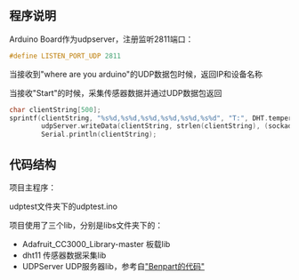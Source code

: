 ## 程序说明
Arduino Board作为udpserver，注册监听2811端口：

``` cpp
#define LISTEN_PORT_UDP 2811
```

当接收到"where are you arduino"的UDP数据包时候，返回IP和设备名称

当接收"Start"的时候，采集传感器数据并通过UDP数据包返回

``` cpp
char clientString[500];
sprintf(clientString, "%s%d,%s%d,%s%d,%s%d,%s%d,%s%d", "T:", DHT.temperature, "H:", DHT.humidity, "L:", light, "G:", gas, "F:", fire, "HS:", state, "\n");
        udpServer.writeData(clientString, strlen(clientString), (sockaddr*)&sender);
        Serial.println(clientString);
```

## 代码结构
项目主程序：

udptest文件夹下的udptest.ino

项目使用了三个lib，分别是libs文件夹下的：

- Adafruit_CC3000_Library-master 板载lib
- dht11 传感器数据采集lib
- UDPServer UDP服务器lib，参考自["Benpart的代码"](http://forums.adafruit.com/viewtopic.php?f=25&t=55322)

